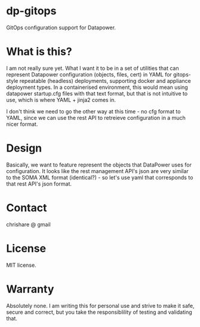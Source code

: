 # dp-gitops

GitOps configuration support for Datapower.

# What is this?

I am not really sure yet. What I want it to be in a set of utilities that can represent Datapower configuration (objects, files, cert) in YAML for gitops-style repeatable (headless) deployments, supporting docker and appliance deployment types. In a containerised environment, this would mean using datapower startup.cfg files with that text format, but that is not intuitive to use, which is where YAML + jinja2 comes in.

I don't think we need to go the other way at this time - no cfg format to YAML, since we can use the rest API to retreieve configuration in a much nicer format.

# Design

Basically, we want to feature represent the objects that DataPower uses for configuration. It looks like the rest management API's json are very similar to the SOMA XML format (identical?) - so let's use yaml that corresponds to that rest API's json format.

# Contact

chrishare @ gmail

# License

MIT license.

# Warranty

Absolutely none. I am writing this for personal use and strive to make it safe, secure and correct, but you take the responsiblility of testing and validating that.



